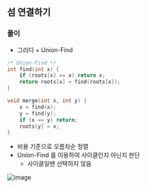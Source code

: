 ## 섬 연결하기

### 풀이
- 그리디 + Union-Find
```c++
/* Union-Find */
int find(int x) {
	if (roots[x] == x) return x;
	return roots[x] = find(roots[x]);
}

void merge(int x, int y) {
	x = find(x);
	y = find(y);
	if (x == y) return;
	roots[y] = x;
}
```

- 비용 기준으로 오름차순 정렬
- Union-Find 를 이용하여 사이클인지 아닌지 판단
    - 사이클일땐 선택하지 않음

![image](https://user-images.githubusercontent.com/57518908/160164564-cfb0c31b-a93d-478b-9eaa-9309fe4352d1.png)